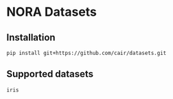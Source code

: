 # NORA Datasets

## Installation
`pip install git+https://github.com/cair/datasets.git`

## Supported datasets
`iris`
